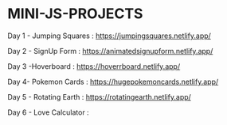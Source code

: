 # MINI-JS-PROJECTS

Day 1 - Jumping Squares : https://jumpingsquares.netlify.app/

Day 2 - SignUp Form : https://animatedsignupform.netlify.app/

Day 3 -Hoverboard : https://hoverrboard.netlify.app/

Day 4- Pokemon Cards : https://hugepokemoncards.netlify.app/

Day 5 - Rotating Earth : https://rotatingearth.netlify.app/

Day 6 - Love Calculator :
